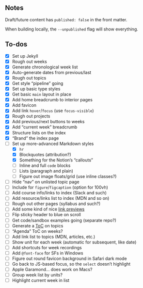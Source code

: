 ## Notes

Draft/future content has `published: false` in the front matter.

When building locally, the `--unpublished` flag will show everything.

## To-dos

- [x] Set up Jekyll
- [x] Rough out weeks
- [x] Generate chronological week list
- [x] Auto-generate dates from previous/last
- [x] Rough out topics
- [x] Get style “pipeline” going
- [x] Set up basic type styles
- [x] Get basic `main` layout in place
- [x] Add home breadcrumb to interior pages
- [x] Add favicon
- [x] Add link `hover`/`focus` (use `focus-visible`)
- [x] Rough out projects
- [x] Add previous/next buttons to weeks
- [x] Add “current week” breadcrumb
- [x] Structure lists on the index
- [x] “Brand” the index page
- [ ] Set up more-advanced Markdown styles
  - [x] `hr`
  - [x] Blockquotes (attribution?)
  - [x] Something for the Notion’s “callouts”
  - [ ] Inline and full `code` blocks
  - [ ] Lists (paragraph and plain)
  - [ ] Figure out image floats/grid (use inline classes?)
- [ ] Hide “nav” on unlisted topic page
- [ ] Include for `figure`/`figcaption` (option for 100vh)
- [ ] Add course info/links to index (Slack and such)
- [ ] Add resource/links list to index (MDN and so on)
- [ ] Rough out other pages (syllabus and such?)
- [ ] Add some kind of nice [link previews](https://github.com/ysk24ok/jekyll-linkpreview)
- [ ] Flip sticky header to blue on scroll
- [ ] Get code/sandbox examples going (separate repo?)
- [ ] Generate a [ToC](https://github.com/toshimaru/jekyll-toc) on topics
- [ ] “Agenda” ToC on weeks?
- [ ] Add link list to topics (MDN, articles, etc.)
- [ ] Show unit for each week (automatic for subsequent, like date)
- [ ] Add shortcuts for week recordings
- [ ] Add `@font-face` for SFs in Windows
- [ ] Figure out round favicon background in Safari dark mode
- [ ] Go back to JS-based focus, so the `select` doesn’t highlight
- [ ] Apple Garamond… does work on Macs?
- [ ] Group week list by units?
- [ ] Highlight current week in list
